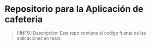 # Repositorio para la Aplicación de cafetería

> [!INFO] Descripción:
> Este repo contiene el codigo fuente de las aplicaciones en react.




